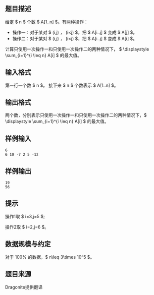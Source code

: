 ## 题目描述

给定 $ n $ 个数 $ A[1..n] $。有两种操作：

* 操作一：对于某对 $ (i,j) $，$ (i<j) $，把 $ A[i..j] $ 变成 $ A[j] $。
* 操作二：对于某对 $ (i,j) $，$ (i<j) $，把 $ A[i..j] $ 变成 $ A[i] $。

计算只使用一次操作一和只使用一次操作二的两种情况下， $ \displaystyle \sum_{i=1}^{i \leq n} A[i] $ 的最大值。

## 输入格式

第一行一个数 $ n $。
接下来 $ n $ 个数表示 $ A[1..n] $。

## 输出格式

两个数，分别表示只使用一次操作一和只使用一次操作二的两种情况下，$ \displaystyle \sum_{i=1}^{i \leq n} A[i] $ 的最大值。

## 样例输入

```
6
6 10 -7 2 5 -12
```

## 样例输出

```
19
56
```

## 提示

操作1取 $ i=3,j=5 $;

操作2取 $ i=2,j=6 $。

## 数据规模与约定

对于 $100\%$ 的数据，$ n\leq 3\times 10^5 $。

## 题目来源

Dragonite提供翻译

